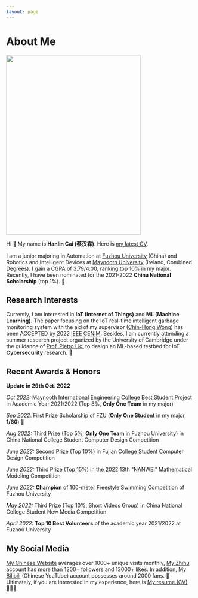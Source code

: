 ```yaml
---
layout: page
---
```


# About Me

<img src="https://www.caihanlin.com/caihanlin.jpg" class="floatpic" width="360" height="480">

Hi 👋 My name is **Hanlin Cai (蔡汉霖)**. Here is [my latest CV].  

I am a junior majoring in Automation at [Fuzhou University] (China) and Robotics and Intelligent Devices at [Maynooth University] (Ireland, Combined Degrees). I gain a CGPA of 3.79/4.00, ranking top 10% in my major. Recently, I have been nominated for the 2021-2022 **China National Scholarship** (top 1%). 🎊

## Research Interests

Currently, I am interested in **IoT (Internet of Things)** and **ML (Machine Learning)**. The paper focusing on the IoT real-time intelligent garbage monitoring system with the aid of my supervisor ([Chin-Hong Wong]) has been ACCEPTED by 2022  [IEEE CENIM]. Besides, I am currently attending a summer research project organized by the University of Cambridge under the guidance of [Prof. Pietro Lio'] to design an ML-based testbed for IoT **Cybersecurity** research. 🚀

## Recent Awards & Honors

**Update in 29th Oct. 2022**

*Oct 2022:* Maynooth International Engineering College Best Student Project in Academic Year 2021/2022 (Top 8%, **Only One Team** in my major)

*Sep 2022*: First Prize Scholarship of FZU (**Only One Student** in my major, **1/60**) 🎉

*Aug 2022:*  Third Prize (Top 5%, **Only One Team** in Fuzhou University) in China National College Student Computer Design Competition

*June 2022:* Second Prize (Top 10%) in Fujian College Student Computer Design Competition

*June 2022:* Third Prize (Top 15%) in the 2022 13th "NANWEI" Mathematical Modeling Competition

*June 2022:* **Champion** of 100-meter Freestyle Swimming Competition of Fuzhou University

*May 2022:* Third Prize (Top 10%, Short Videos Group) in China National College Student New Media Competition

*April 2022:* **Top 10 Best Volunteers** of the academic year 2021/2022 at Fuzhou University

## My Social Media

[My Chinese Website] averages over 1000+ unique visits monthly, [My Zhihu] account has more than 1200+ followers and 13000+ likes. In addition, [My Bilibili] (Chinese YouTube) account possesses around 2000 fans. 🥰 Ultimately, if you are interested in my experience, here is [My resume (CV)]. 👨🏻‍💻


[my latest CV]:https://caihanlin.com/file/CV-HanlinCAI.pdf
[Fuzhou University]: https://www.fzu.edu.cn/
[Maynooth University]: https://maynoothuniversity.ie/
[IEEE CENIM]:http://cenim.its.ac.id/#pdfexpress
[Chin-Hong Wong]: https://www.researchgate.net/profile/Chin-Hong-Wong
[Prof. Pietro Lio']: https://www.cl.cam.ac.uk/~pl219/
[My Chinese Website]: https://mieclance.club/
[My Zhihu]:https://www.zhihu.com/people/chlire
[My Bilibili]:https://space.bilibili.com/594030035?spm_id_from=333.1007.0.0
[My resume (CV)]:https://caihanlin.com/file/CV-HanlinCAI.pdf